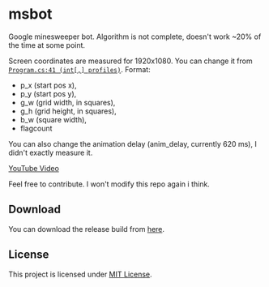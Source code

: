 # msbot
Google minesweeper bot. Algorithm is not complete, doesn't work ~20% of the time at some point.

Screen coordinates are measured for 1920x1080. You can change it from [``Program.cs:41 (int[,] profiles)``](msbot/Program.cs#L41). Format: 
- p_x (start pos x), 
- p_y (start pos y), 
- g_w (grid width, in squares), 
- g_h (grid height, in squares), 
- b_w (square width), 
- flagcount

You can also change the animation delay (anim_delay, currently 620 ms), I didn't exactly measure it.
 
[YouTube Video](https://www.youtube.com/watch?v=tFv1AFjhJvE)

Feel free to contribute. I won't modify this repo again i think.

## Download
You can download the release build from [here](/releases/latest).

## License
This project is licensed under [MIT License](LICENSE).
